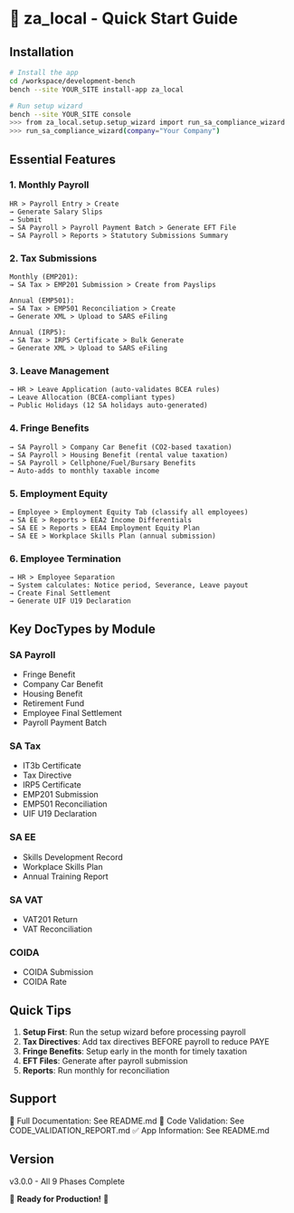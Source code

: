 # 🚀 za_local - Quick Start Guide

## Installation

```bash
# Install the app
cd /workspace/development-bench
bench --site YOUR_SITE install-app za_local

# Run setup wizard
bench --site YOUR_SITE console
>>> from za_local.setup.setup_wizard import run_sa_compliance_wizard
>>> run_sa_compliance_wizard(company="Your Company")
```

## Essential Features

### 1. Monthly Payroll
```
HR > Payroll Entry > Create
→ Generate Salary Slips
→ Submit
→ SA Payroll > Payroll Payment Batch > Generate EFT File
→ SA Payroll > Reports > Statutory Submissions Summary
```

### 2. Tax Submissions
```
Monthly (EMP201):
→ SA Tax > EMP201 Submission > Create from Payslips

Annual (EMP501):
→ SA Tax > EMP501 Reconciliation > Create
→ Generate XML > Upload to SARS eFiling

Annual (IRP5):
→ SA Tax > IRP5 Certificate > Bulk Generate
→ Generate XML > Upload to SARS eFiling
```

### 3. Leave Management
```
→ HR > Leave Application (auto-validates BCEA rules)
→ Leave Allocation (BCEA-compliant types)
→ Public Holidays (12 SA holidays auto-generated)
```

### 4. Fringe Benefits
```
→ SA Payroll > Company Car Benefit (CO2-based taxation)
→ SA Payroll > Housing Benefit (rental value taxation)
→ SA Payroll > Cellphone/Fuel/Bursary Benefits
→ Auto-adds to monthly taxable income
```

### 5. Employment Equity
```
→ Employee > Employment Equity Tab (classify all employees)
→ SA EE > Reports > EEA2 Income Differentials
→ SA EE > Reports > EEA4 Employment Equity Plan
→ SA EE > Workplace Skills Plan (annual submission)
```

### 6. Employee Termination
```
→ HR > Employee Separation
→ System calculates: Notice period, Severance, Leave payout
→ Create Final Settlement
→ Generate UIF U19 Declaration
```

## Key DocTypes by Module

### SA Payroll
- Fringe Benefit
- Company Car Benefit
- Housing Benefit
- Retirement Fund
- Employee Final Settlement
- Payroll Payment Batch

### SA Tax
- IT3b Certificate
- Tax Directive
- IRP5 Certificate
- EMP201 Submission
- EMP501 Reconciliation
- UIF U19 Declaration

### SA EE
- Skills Development Record
- Workplace Skills Plan
- Annual Training Report

### SA VAT
- VAT201 Return
- VAT Reconciliation

### COIDA
- COIDA Submission
- COIDA Rate

## Quick Tips

1. **Setup First**: Run the setup wizard before processing payroll
2. **Tax Directives**: Add tax directives BEFORE payroll to reduce PAYE
3. **Fringe Benefits**: Setup early in the month for timely taxation
4. **EFT Files**: Generate after payroll submission
5. **Reports**: Run monthly for reconciliation

## Support

📖 Full Documentation: See README.md
🔧 Code Validation: See CODE_VALIDATION_REPORT.md
✅ App Information: See README.md

## Version
v3.0.0 - All 9 Phases Complete

🎉 **Ready for Production!** 🎉
